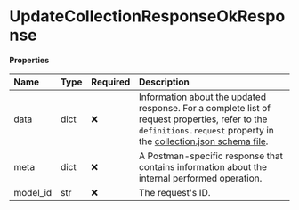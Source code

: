 # UpdateCollectionResponseOkResponse

**Properties**

| Name     | Type | Required | Description                                                                                                                                                                                                                                      |
| :------- | :--- | :------- | :----------------------------------------------------------------------------------------------------------------------------------------------------------------------------------------------------------------------------------------------- |
| data     | dict | ❌       | Information about the updated response. For a complete list of request properties, refer to the `definitions.request` property in the [collection.json schema file](https://schema.postman.com/collection/json/v1.0.0/draft-07/collection.json). |
| meta     | dict | ❌       | A Postman-specific response that contains information about the internal performed operation.                                                                                                                                                    |
| model_id | str  | ❌       | The request's ID.                                                                                                                                                                                                                                |
